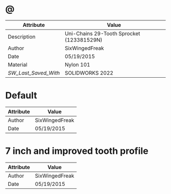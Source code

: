 # @
| Attribute | Value |
| ---  | ---     |
| Description | Uni-Chains 29-Tooth Sprocket (123381529N) |
| Author | SixWingedFreak |
| Date | 05/19/2015 |
| Material | Nylon 101 |
| _SW_Last_Saved_With_ | SOLIDWORKS 2022 |
# Default
| Attribute | Value |
| ---  | ---     |
| Author | SixWingedFreak |
| Date | 05/19/2015 |
# 7 inch and improved tooth profile
| Attribute | Value |
| ---  | ---     |
| Author | SixWingedFreak |
| Date | 05/19/2015 |
